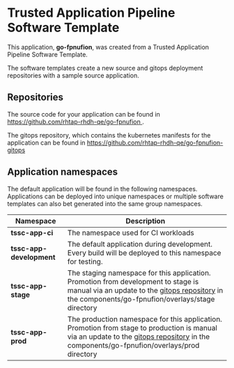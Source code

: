 # Trusted Application Pipeline Software Template

This application, **go-fpnufion**, was created from a Trusted Application Pipeline Software Template.

The software templates create a new source and gitops deployment repositories with a sample source application. 

## Repositories

The source code for your application can be found in [https://github.com/rhtap-rhdh-qe/go-fpnufion ](https://github.com/rhtap-rhdh-qe/go-fpnufion ).
 
The gitops repository, which contains the kubernetes manifests for the application can be found in 
[https://github.com/rhtap-rhdh-qe/go-fpnufion-gitops ](https://github.com/rhtap-rhdh-qe/go-fpnufion-gitops ) 

## Application namespaces 

The default application will be found in the following namespaces. Applications can be deployed into unique namespaces or multiple software templates can also bet generated into the same group namespaces.  

|  Namespace   |  Description   |  
| -------- | -------- |
| **tssc-app-ci** | The namespace used for CI workloads |
| **tssc-app-development** | The default application during development. Every build will be deployed to this namespace for testing. |
| **tssc-app-stage** | The staging namespace for this application. Promotion from development to stage is manual via an update to the [gitops repository](https://github.com/rhtap-rhdh-qe/go-fpnufion-gitops ) in the components/go-fpnufion/overlays/stage directory |
| **tssc-app-prod** | The production namespace for this application. Promotion from stage to production is manual via an update to the [gitops repository](https://github.com/rhtap-rhdh-qe/go-fpnufion-gitops ) in the components/go-fpnufion/overlays/prod directory |